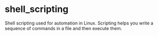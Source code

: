 # shell_scripting
Shell scripting used for automation in Linux. Scripting helps you write a sequence of commands in a file and then execute them.
